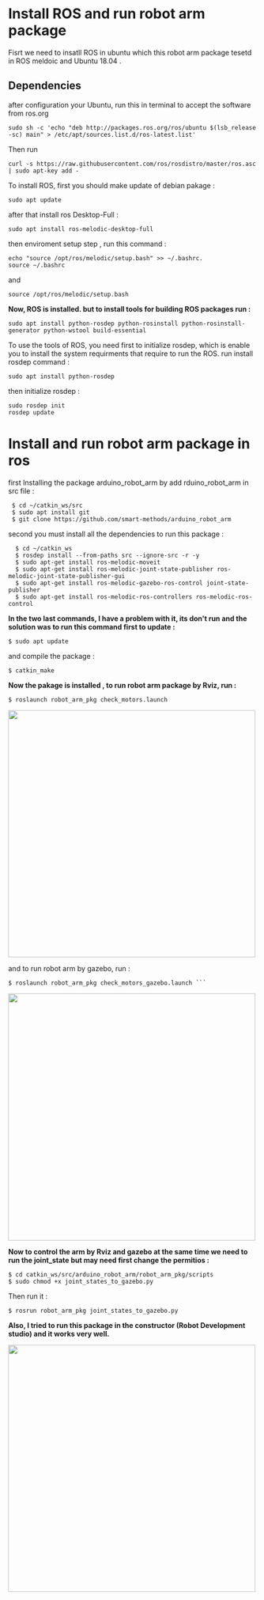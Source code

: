 # Install ROS and run robot arm package
Fisrt we need to insatll ROS in ubuntu which this robot arm package tesetd in ROS meldoic and Ubuntu 18.04 .  
## Dependencies
 after configuration your Ubuntu, run this in terminal to accept the software from ros.org   

```
sudo sh -c 'echo "deb http://packages.ros.org/ros/ubuntu $(lsb_release -sc) main" > /etc/apt/sources.list.d/ros-latest.list'
```    

Then run   

```
curl -s https://raw.githubusercontent.com/ros/rosdistro/master/ros.asc | sudo apt-key add -
```

To install ROS, first you should make update of debian pakage :     

```
sudo apt update
``` 

after that install ros Desktop-Full :  


``` 
sudo apt install ros-melodic-desktop-full
``` 


then enviroment setup step , run this command :

```
echo "source /opt/ros/melodic/setup.bash" >> ~/.bashrc. 
source ~/.bashrc
```
and   

```
source /opt/ros/melodic/setup.bash
``` 

**Now, ROS is installed. but to install tools for building ROS packages run :**

``` 
sudo apt install python-rosdep python-rosinstall python-rosinstall-generator python-wstool build-essential
```

To use the tools of ROS, you need first to initialize rosdep, which is enable you to install the system requirments that require to run the ROS. 
run install rosdep command   :  

``` 
sudo apt install python-rosdep
``` 

then initialize rosdep  :  
```
sudo rosdep init
rosdep update
```

# Install and run robot arm package in ros

first Installing the package arduino_robot_arm by add rduino_robot_arm in src file :  
```
 $ cd ~/catkin_ws/src
 $ sudo apt install git
 $ git clone https://github.com/smart-methods/arduino_robot_arm 
```
second you must install all the dependencies to run this package :
	
  ```
    $ cd ~/catkin_ws
	$ rosdep install --from-paths src --ignore-src -r -y
	$ sudo apt-get install ros-melodic-moveit
	$ sudo apt-get install ros-melodic-joint-state-publisher ros-melodic-joint-state-publisher-gui
	$ sudo apt-get install ros-melodic-gazebo-ros-control joint-state-publisher
	$ sudo apt-get install ros-melodic-ros-controllers ros-melodic-ros-control
   ```
   
   **In the two last commands, I have a problem with it, its don't run and the solution was to run this command first to update :**
   
   ```
   $ sudo apt update
   ``` 
   
   and compile the package :
  
   ``` 
   $ catkin_make
   ``` 
   
  **Now the pakage is installed , to run robot arm package by Rviz, run :**
   
   ```
   $ roslaunch robot_arm_pkg check_motors.launch
   ```
 <image src = "https://github.com/betoolhamad/Install-and-run-robot-arm-in-ros/blob/main/Rviz.gif" width="500" />
  
   
   and to run robot arm by gazebo, run :
   
    $ roslaunch robot_arm_pkg check_motors_gazebo.launch ``` 
     
  
   
    
    
<image src = "https://github.com/betoolhamad/Install-and-run-robot-arm-in-ros/blob/main/gazebo-arm.gif" width="500" />


  
   **Now to control the arm by Rviz and gazebo at the same time we need to run the joint_state but may need first change the permitios :**
  
   ```
   $ cd catkin_ws/src/arduino_robot_arm/robot_arm_pkg/scripts
   $ sudo chmod +x joint_states_to_gazebo.py
   ```
   
   Then run it :
   
   ```
   $ rosrun robot_arm_pkg joint_states_to_gazebo.py
   ``` 
   
  **Also, I tried to run this package in the constructor (Robot Development studio) and it works very well.**
  
  <image src = "https://github.com/betoolhamad/Install-and-run-robot-arm-in-ros/blob/main/RDS.gif" width="500" />








